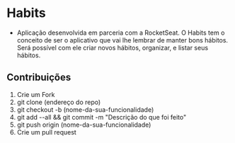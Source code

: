 # Habits

- Aplicação desenvolvida em parceria com a RocketSeat. O Habits tem o conceito de ser o aplicativo que vai lhe lembrar de manter bons hábitos. Será possível com ele criar novos hábitos, organizar, e listar seus hábitos.

## Contribuições

1. Crie um Fork
2. git clone (endereço do repo)
3. git checkout -b (nome-da-sua-funcionalidade)
4. git add --all && git commit -m "Descrição do que foi feito"
5. git push origin (nome-da-sua-funcionalidade)
6. Crie um pull request
